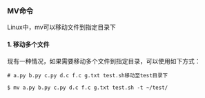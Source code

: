 ### MV命令

Linux中，mv可以移动文件到指定目录下

#### 1.  移动多个文件

现有一种情况，如果需要移动多个文件到指定目录，可以使用如下方式：

```shell
# a.py b.py c.py d.c f.c g.txt test.sh移动至test目录下

$ mv a.py b.py c.py d.c f.c g.txt test.sh -t ~/test/
```

